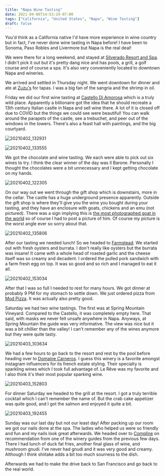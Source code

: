 ```yaml
---
title: "Napa Wine Tasting"
date: 2021-04-06T14:53:24-07:00
tags: ["California", "United States", "Napa", "Wine Tasting"]
draft: false
---
```


You'd think as a California native I'd have more experience in wine country but in fact, I've never done wine tasting in Napa before! I have been to Sonoma, Paso Robles and Livermore but Napa is the real deal!

We were there for a long weekend, and stayed at [Silverado Resort and Spa](https://www.silveradoresort.com/). I didn't pick it out but it's pretty dang nice and has pools, a grill, a golf course and of course a spa. It's also very conveniently located to downtown Napa and wineries.

We arrived and settled in Thursday night. We went downtown for dinner and ate at [Zuzu's](http://www.zuzunapa.com/) for tapas. I was a big fan of the sangria and the shrimp in oil.

Friday we did our first wine tasting at [Castello Di Amorosa](https://castellodiamorosa.com/) which is a truly wild place. Apparently a billionaire got the idea that he should recreate a 13th century Italian castle in Napa and sell wine there. A lot of it is closed off due to COVID but the things we could see were beautiful! You can walk around the parapets of the castle, see a trebuchet, and peer out of the windows in the towers. There's also a feast hall with paintings, and the big courtyard.

![20210402_132931](/images/20210402_132931.png)

![20210402_133555](/images/20210402_133555.png)

We got the chocolate and wine tasting. We each were able to pick out six wines to try. I think the clear winner of the day was Il Barone. Personally I thought the chocolates were a bit unnecessary and I kept getting chocolate on my hands.

![20210402_122305](/images/20210402_122305.png)

On our way out we went through the gift shop which is downstairs, more in the cellar. The castle has a huge underground presence apparently. Outside the gift shop is where they'll give you the wine you bought during your tasting, and they have an enclosure with goats, chickens and an emu (not pictured). There was a sign implying this is [the most photographed goat in the world](https://castellodiamorosa.com/giacomo/) so of course I had to post a picture of him. Of course my picture is the worst angle ever so sorry about that.

![20210402_135806](/images/20210402_135806.png)

After our tasting we needed lunch! So we headed to [Farmstead](https://www.longmeadowranch.com/eat-drink/restaurant). We started out with fresh oysters and burrata. I don't really like oysters but the burrata was insane! It came with a whole head of roasted garlic and the cheese itself was so creamy and decadent. I ordered the pulled pork sandwich with a farm fresh egg on top. It was so good and so rich and I managed to eat it all.

![20210402_153034](/images/20210402_153034.png)

After that I was so full I needed to rest for many hours. We got dinner at probably 9 PM for my stomach to settle down. We just ordered pizza from [Mod Pizza](https://modpizza.com/locations/napa-south/). It was actually also pretty good.

Saturday we had two wine tastings. The first was at Spring Mountain Vineyard. Compared to the Castello, it was completely empty here. That said, with masks we never felt unsafe anywhere in Napa. Anyways, at Spring Mountain the guide was very informative. The view was nice but it was a bit chillier than the valley! I can't remember any of the wines anymore but they were quite tasty.

![20210403_103634](/images/20210403_103634.png)

We had a few hours to go back to the resort and rest by the pool before heading over to [Domaine Carneros](https://www.domainecarneros.com/). I guess this winery is a favorite amongst instagram influencers for its french estate styling. Their specialty is sparkling wines which I took full advantage of. Le Rêve was my favorite and I also think it's their most popular sparking wine.

![20210403_152803](/images/20210403_152803.png)

For dinner Saturday we headed to the grill at the resort. I got a truly terrible cocktail which I can't remember the name of. But the crab cake appetizer was quite good, and I got the salmon and enjoyed it quite a bit.

![20210403_192455](/images/20210403_192455.png)

Sunday was our last day but not our least day! After packing up our room we got our nails done at the spa. The ladies who helped us were so friendly and fun and my nails look great afterwards. We headed over to [Compline](https://complinewine.com/) on recommendation from one of the winery guides from the previous few days. There I had lunch of duck fat fries, another final glass of wine, and mushroom gnudi. I've never had gnudi and it was very good and creamy. Although I think shiitake adds a bit too much sourness to the dish.

Afterwards we had to make the drive back to San Francisco and go back to the real world.
